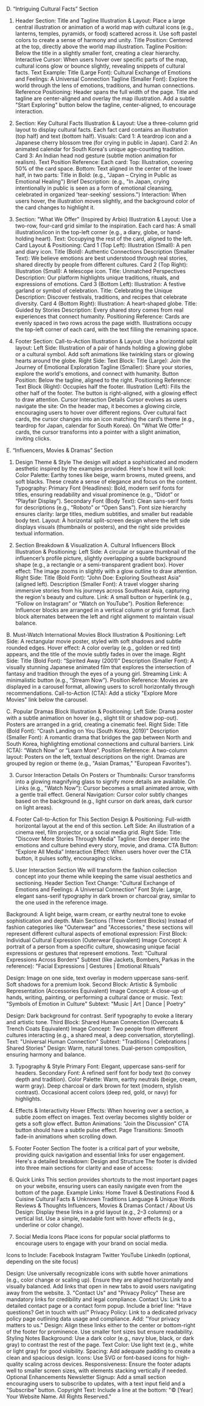  D. “Intriguing Cultural Facts” Section 
1. Header Section: Title and Tagline 
Illustration & Layout: 
Place a large central illustration or animation of a world map with cultural icons (e.g., lanterns, temples, pyramids, or food) scattered across it. Use soft pastel colors to create a sense of harmony and unity. 
Title Position: Centered at the top, directly above the world map illustration. 
Tagline Position: Below the title in a slightly smaller font, creating a clear hierarchy. 
Interactive Cursor: When users hover over specific parts of the map, cultural icons glow or bounce slightly, revealing snippets of cultural facts. 
Text Example: 
Title (Large Font): Cultural Exchange of Emotions and Feelings: A Universal Connection 
Tagline (Smaller Font): Explore the world through the lens of emotions, traditions, and human connections. 
Reference Positioning: 
Header spans the full width of the page. 
Title and tagline are center-aligned and overlay the map illustration. 
Add a subtle "Start Exploring" button below the tagline, center-aligned, to encourage interaction. 

2. Section: Key Cultural Facts 
Illustration & Layout: 
Use a three-column grid layout to display cultural facts. 
Each fact card contains an illustration (top half) and text (bottom half). 
Visuals: 
Card 1: A teardrop icon and a Japanese cherry blossom tree (for crying in public in Japan). 
Card 2: An animated calendar for South Korea's unique age-counting tradition. 
Card 3: An Indian head nod gesture (subtle motion animation for realism). 
Text Position Reference: 
Each card: 
Top: Illustration, covering 50% of the card space. 
Bottom: Text aligned in the center of the lower half, in two parts: 
Title in Bold: (e.g., "Japan – Crying in Public as Emotional Healing") 
Brief Description: (e.g., "In Japan, crying intentionally in public is seen as a form of emotional cleansing, celebrated in organized 'tear-seeking' sessions.") 
Interaction: 
When users hover, the illustration moves slightly, and the background color of the card changes to highlight it. 

3. Section: "What We Offer" (Inspired by Arbio) 
Illustration & Layout: 
Use a two-row, four-card grid similar to the inspiration. Each card has: 
A small illustration/icon in the top-left corner (e.g., a diary, globe, or hand-holding heart). 
Text: Occupying the rest of the card, aligned to the left. 
Card Layout & Positioning: 
Card 1 (Top Left): 
Illustration (Small): A pen and diary icon. 
Title (Bold): Authentic Connections 
Description (Smaller Text): We believe emotions are best understood through real stories, shared directly by people from different cultures. 
Card 2 (Top Right): 
Illustration (Small): A telescope icon. 
Title: Unmatched Perspectives 
Description: Our platform highlights unique traditions, rituals, and expressions of emotions. 
Card 3 (Bottom Left): 
Illustration: A festive garland or symbol of celebration. 
Title: Celebrating the Unique 
Description: Discover festivals, traditions, and recipes that celebrate diversity. 
Card 4 (Bottom Right): 
Illustration: A heart-shaped globe. 
Title: Guided by Stories 
Description: Every shared story comes from real experiences that connect humanity. 
Positioning Reference: 
Cards are evenly spaced in two rows across the page width.
Illustrations occupy the top-left corner of each card, with the text filling the remaining space. 

4. Footer Section: Call-to-Action 
Illustration & Layout: 
Use a horizontal split layout: 
Left Side: 
Illustration of a pair of hands holding a glowing globe or a cultural symbol. 
Add soft animations like twinkling stars or glowing hearts around the globe. 
Right Side: 
Text Block: 
Title (Large): Join the Journey of Emotional Exploration 
Tagline (Smaller): Share your stories, explore the world's emotions, and connect with humanity. 
Button Position: Below the tagline, aligned to the right. 
Positioning Reference: 
Text Block (Right): Occupies half the footer. 
Illustration (Left): Fills the other half of the footer. 
The button is right-aligned, with a glowing effect to draw attention. 
Cursor Interaction Details 
Cursor evolves as users navigate the site: 
On the header map, it becomes a glowing circle, encouraging users to hover over different regions. 
Over cultural fact cards, the cursor changes into an icon matching the card’s theme (e.g., teardrop for Japan, calendar for South Korea). 
On "What We Offer" cards, the cursor transforms into a pointer with a slight animation, inviting clicks. 

E. “Influencers, Movies & Dramas” Section 
1. Design Theme & Style 
The design will adopt a sophisticated and modern aesthetic inspired by the examples provided. Here's how it will look: 
Color Palette: Earthy tones like beige, warm browns, muted greens, and soft blacks. These create a sense of elegance and focus on the
content. 
Typography: 
Primary Font (Headlines): Bold, modern serif fonts for titles, ensuring readability and visual prominence (e.g., “Didot” or “Playfair Display”). 
Secondary Font (Body Text): Clean sans-serif fonts for descriptions (e.g., “Roboto” or “Open Sans”). 
Font size hierarchy ensures clarity: large titles, medium subtitles, and smaller but readable body text. 
Layout: 
A horizontal split-screen design where the left side displays visuals (thumbnails or posters), and the right side provides textual information. 

2. Section Breakdown & Visualization 
A. Cultural Influencers Block 
Illustration & Positioning: 
Left Side: 
A circular or square thumbnail of the influencer’s profile picture, slightly overlapping a subtle background shape (e.g., a rectangle or a semi-transparent gradient box). 
Hover effect: The image zooms in slightly with a glow outline to draw attention. 
Right Side: 
Title (Bold Font): “John Doe: Exploring Southeast Asia” (aligned left). 
Description (Smaller Font): A travel vlogger sharing immersive stories from his journeys across Southeast Asia, capturing the region's
beauty and culture. 
Link: A small button or hyperlink (e.g., “Follow on Instagram” or “Watch on YouTube”). 
Position Reference: 
Influencer blocks are arranged in a vertical column or grid format. 
Each block alternates between the left and right alignment to maintain visual balance. 

B. Must-Watch International Movies Block 
Illustration & Positioning: 
Left Side: 
A rectangular movie poster, styled with soft shadows and subtle rounded edges. 
Hover effect: A color overlay (e.g., golden or red tint) appears, and the title of the movie subtly fades in over the image. 
Right Side: 
Title (Bold Font): “Spirited Away (2001)” 
Description (Smaller Font): A visually stunning Japanese animated film that explores the intersection of fantasy and tradition through the
eyes of a young girl. 
Streaming Link: A minimalistic button (e.g., “Stream Now”). 
Position Reference: 
Movies are displayed in a carousel format, allowing users to scroll horizontally through recommendations. 
Call-to-Action (CTA): Add a sticky "Explore More Movies" link below the carousel. 

C. Popular Dramas Block 
Illustration & Positioning: 
Left Side: 
Drama poster with a subtle animation on hover (e.g., slight tilt or shadow pop-out). 
Posters are arranged in a grid, creating a cinematic feel. 
Right Side: 
Title (Bold Font): “Crash Landing on You (South Korea, 2019)” 
Description (Smaller Font): A romantic drama that bridges the gap between North and South Korea, highlighting emotional connections and
cultural barriers. 
Link (CTA): “Watch Now” or “Learn More”. 
Position Reference: 
A two-column layout: Posters on the left, textual descriptions on the right. 
Dramas are grouped by region or theme (e.g., "Asian Dramas," "European Favorites"). 

3. Cursor Interaction Details 
On Posters or Thumbnails: 
Cursor transforms into a glowing magnifying glass to signify more details are available. 
On Links (e.g., "Watch Now"): 
Cursor becomes a small animated arrow, with a gentle trail effect. 
General Navigation: 
Cursor color subtly changes based on the background (e.g., light cursor on dark areas, dark cursor on light areas). 
 
4. Footer Call-to-Action for This Section 
Design & Positioning: 
Full-width horizontal layout at the end of this section. 
Left Side: An illustration of a cinema reel, film projector, or a social media grid. 
Right Side: 
Title: "Discover More Stories Through Media" 
Tagline: Dive deeper into the emotions and culture behind every story, movie, and drama. 
CTA Button: “Explore All Media” 
Interaction Effect: 
When users hover over the CTA button, it pulses softly, encouraging clicks. 
 
4. User Interaction Section 
We will transform the fashion collection concept into your theme while keeping the same visual aesthetics and sectioning. 
Header Section 
Text Change: 
"Cultural Exchange of Emotions and Feelings: A Universal Connection" 
Font Style: 
Large, elegant sans-serif typography in dark brown or charcoal gray, similar to the one used in the reference image. 

Background: 
A light beige, warm cream, or earthy neutral tone to evoke sophistication and depth. 
Main Sections (Three Content Blocks) 
Instead of fashion categories like "Outerwear" and "Accessories," these sections will represent different cultural aspects of emotional expression: 
First Block: Individual Cultural Expression (Outerwear Equivalent) 
Image Concept: A portrait of a person from a specific culture, showcasing unique facial expressions or gestures that represent emotions. 
Text: "Cultural Expressions Across Borders" 
Subtext (like Jackets, Bombers, Parkas in the reference): 
"Facial Expressions | Gestures | Emotional Rituals" 

Design: 
Image on one side, text overlay in modern uppercase sans-serif. 
Soft shadows for a premium look. 
Second Block: Artistic & Symbolic Representation (Accessories Equivalent) 
Image Concept: A close-up of hands, writing, painting, or performing a cultural dance or music. 
Text: "Symbols of Emotion in Culture" 
Subtext: 
"Music | Art | Dance | Poetry" 

Design: 
Dark background for contrast. 
Serif typography to evoke a literary and artistic tone. 
Third Block: Shared Human Connection (Overcoats & Trench Coats Equivalent) 
Image Concept: Two people from different cultures interacting (e.g., a shared meal, a deep conversation, storytelling). 
Text: "Universal Human Connection" 
Subtext: 
"Traditions | Celebrations | Shared Stories" 
Design: 
Warm, natural tones. 
Dual-person composition, ensuring harmony and balance. 

3. Typography & Style 
Primary Font: Elegant, uppercase sans-serif for headers. 
Secondary Font: A refined serif font for body text (to convey depth and tradition). 
Color Palette: 
Warm, earthy neutrals (beige, cream, warm gray). 
Deep charcoal or dark brown for text (modern, stylish contrast). 
Occasional accent colors (deep red, gold, or navy) for highlights. 
 
4. Effects & Interactivity 
Hover Effects: 
When hovering over a section, a subtle zoom effect on images. 
Text overlay becomes slightly bolder or gets a soft glow effect. 
Button Animations: 
"Join the Discussion" CTA button should have a subtle pulse effect. 
Page Transitions: 
Smooth fade-in animations when scrolling down.  

5. Footer 
Footer Section 
The footer is a critical part of your website, providing quick navigation and essential links for user engagement. Here's a detailed breakdown: 
Design and Structure 
The footer is divided into three main sections for clarity and ease of access: 

1. Quick Links 
This section provides shortcuts to the most important pages on your website, ensuring users can easily navigate even from the bottom of the page. 
Example Links: 
Home 
Travel & Destinations 
Food & Cuisine 
Cultural Facts & Unknown Traditions 
Language & Unique Words 
Reviews & Thoughts 
Influencers, Movies & Dramas 
Contact / About Us 
Design: 
Display these links in a grid layout (e.g., 2–3 columns) or a vertical list. 
Use a simple, readable font with hover effects (e.g., underline or color change). 

2. Social Media Icons 
Place icons for popular social platforms to encourage users to engage with your brand on social media. 

Icons to Include: 
Facebook 
Instagram 
Twitter 
YouTube 
LinkedIn (optional, depending on the site focus) 

Design: 
Use universally recognizable icons with subtle hover animations (e.g., color change or scaling up). 
Ensure they are aligned horizontally and visually balanced. 
Add links that open in new tabs to avoid users navigating away from the website. 
3. "Contact Us" and "Privacy Policy" 
These are mandatory links for credibility and legal compliance. 
Contact Us: 
Link to a detailed contact page or a contact form popup. 
Include a brief line: "Have questions? Get in touch with us!" 
Privacy Policy: 
Link to a dedicated privacy policy page outlining data usage and compliance. 
Add: "Your privacy matters to us." 
Design: 
Align these links either to the center or bottom-right of the footer for prominence. 
Use smaller font sizes but ensure readability.  
Styling Notes 
Background: Use a dark color (e.g., navy blue, black, or dark gray) to contrast the rest of the page. 
Text Color: Use light text (e.g., white or light gray) for good visibility. 
Spacing: Add adequate padding to create a clean and spacious design. 
Icons: Use SVG or font-based icons for high-quality scaling across devices. 
Responsiveness: Ensure the footer adapts well to smaller screen sizes, with elements stacking vertically if needed. 
Optional Enhancements 
Newsletter Signup: 
Add a small section encouraging users to subscribe to updates, with a text input field and a "Subscribe" button. 
Copyright Text: 
Include a line at the bottom: "© [Year] Your Website Name. All Rights Reserved." 